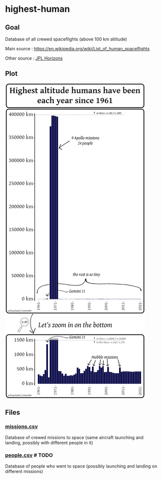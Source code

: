 # highest-human

## Goal
Database of all crewed spaceflights (above 100 km altitude)

Main source : https://en.wikipedia.org/wiki/List_of_human_spaceflights

Other source : [JPL Horizons](https://ssd.jpl.nasa.gov/?horizons)

## Plot
![Plot](plot.png)

## Files

### [missions.csv](missions.csv)
Database of crewed missions to space (same aircraft launching and landing, possibly with different people in it)

### [people.csv](people.csv)  # TODO
Database of people who went to space (possibly launching and landing on different missions)
